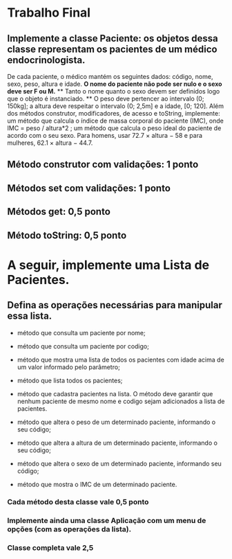 # Trabalho Final

## Implemente a classe Paciente: os objetos dessa classe representam os pacientes de um médico endocrinologista.
  De cada paciente, o médico mantém os seguintes dados: código, nome, sexo, peso, altura e idade.
  **O nome do paciente não pode ser nulo e o sexo deve ser F ou M.** 
  ** Tanto o nome quanto o sexo devem ser definidos logo que o objeto é instanciado. **
  O peso deve pertencer ao intervalo (0; 150kg]; a altura deve respeitar o intervalo (0; 2,5m] e a idade, [0; 120].
  Além dos métodos construtor, modificadores, de acesso e toString, implemente: um método que calcula o índice de massa corporal do paciente (IMC), onde IMC = peso / altura*2 ; um método que calcula o peso ideal do paciente de acordo com o seu sexo. Para homens, usar 72.7 × altura − 58 e para mulheres, 62.1 × altura − 44.7. 

## Método construtor com validações: 1 ponto

## Métodos set com validações: 1 ponto

## Métodos get: 0,5 ponto

## Método toString: 0,5 ponto

# A seguir, implemente uma Lista de Pacientes.
## Defina as operações necessárias para manipular essa lista. 

- método que consulta um paciente por nome;

- método que consulta um paciente por codigo;

- método que mostra uma lista de todos os pacientes com idade acima de um valor informado pelo parâmetro;

- método que lista todos os pacientes;

- método que cadastra pacientes na lista. O método deve garantir que nenhum paciente de mesmo nome e codigo sejam adicionados a lista de pacientes.

- método que altera o peso de um determinado paciente, informando o seu código;

- método que altera a altura de um determinado paciente, informando o seu código;

- método que altera o sexo de um determinado paciente, informando seu código;

- método que mostra o IMC de um determinado paciente.

### Cada método desta classe  vale 0,5 ponto
### Implemente ainda uma classe Aplicação com um menu de opções (com as operações da lista).
### Classe completa vale 2,5
